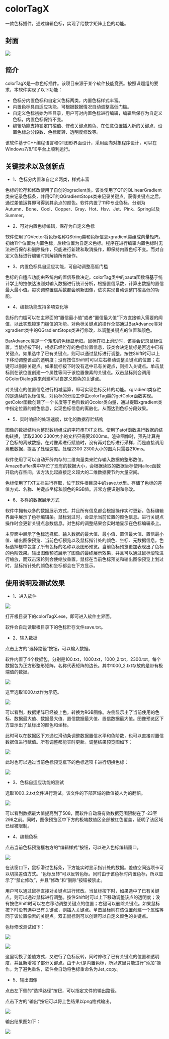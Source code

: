 # colorTagX
一款色标插件，通过编辑色标，实现了给数字矩阵上色的功能。

## 封面
![](https://github.com/Sandigle/colorTagX/raw/master/image/1.jpg) 

## 简介
colorTagX是一款色标插件。该项目来源于某个软件技能竞赛。按照课题组的要求，本软件实现了以下功能：
- 色标分内置色标和自定义色标两类，内置色标样式丰富。
- 内置色标具自适应功能，可根据数据情况自动调整高低门槛。
- 自定义色标初始为空目录，用户可对内置色标进行编辑，编辑后保存为自定义色标，内置色标保持不变。
- 编辑功能支持锁定门槛值、修改关键点颜色、在任意位置插入新的关键点、设置色标总分段数、色标反转、透明度修改等。

该软件基于C++编程语言和QT图形界面设计，采用面向对象程序设计，可以在Windows7/8/10平台上顺利运行。

## 关键技术以及创新点
- 1、色标分内置和自定义两类，样式丰富

色标的贮存和修改使用了自创的xgradient类。该类使用了QT的QLinearGradient类来记录色标条，并用QT的QGradientStops类来记录关键点。获得关键点之后，通过差值运算即可得到其余点的颜色。软件内置了11种专业色标，分别为Autumn、Bone、Cool、Copper、Gray、Hot、Hsv、Jet、Pink、Spring以及Summer。
- 2、可对内置色标编辑，保存为自定义色标

软件使用了QVector将色标名称QString类和色标信息xgradient类组成向量矩阵。初始11个位置为内置色标，后续位置为自定义色标。程序在进行编辑内置色标时无法进行保存和删除操作，只能进行新建和取消操作，即保持内置色标不变。而对自定义色标进行编辑时则解锁所有操作。
- 3、内置色标具自适应功能，可自动调整高低门槛

色标的自适应功能由系统内的置信系数决定。colorTag类中的pauta函数将基于统计学上的拉依达法则对输入数据进行统计分析，根据置信系数，计算出数据的置信最大最小值。每次调整置信系数都会刷新图像，依次实现自动调整门槛高低的功能。
- 4、编辑功能支持多项变化等

色标的门槛可以在主界面的“置信最小值”或者“置信最大值”下方直接输入需要的阈值，以此实现锁定门槛值的功能。对色标关键点的操作全部通过BarAdvance类对xgradient类中的QGradientStops类进行修改，以调整关键点的位置和颜色。

BarAdvance类是一个矩形的色标显示框。鼠标在框上滑动时，该类会记录鼠标位置。当鼠标按下时，根据已经贮存的色标位置信息，该类会决定鼠标是否选中已有关键点。如果选中了已有关键点，则可以通过鼠标进行调整。按住Shift时可以上下移动调整该点的透明度；没有按住Shift时可以左右移动调整关键点的位置；右键可以删除关键点。如果鼠标按下时没有选中已有关键点，则插入关键点。单击鼠标则在该位置创建一个属性等同于该位置像素的关键点。双击鼠标则会调用QColorDialog类来创建可以自定义颜色的关键点。

对关键点的位置信息进行相减运算，即可实现色标反转的功能。xgradient类存贮的是连续的色标信息，对色标的分段工作由colorTag类的getColor函数实现。getColor函数创建了一个长度等于色阶数的Qcolor类向量，通过提取xgradient类中指定位置的颜色信息，实现色标信息的离散化，从而达到色标分段效果。
- 5、实时响应的处理速度，优化的数据存贮结构

图像的数据结构为整形数组组成的字符串TXT文档。使用了atof函数进行数据的结构转换，读取2300 2300大小的文档只需要2600ms。渲染图像时，预先计算完了色标的离散数据。在对像素进行赋值时，没有再对色标进行采样，而是直接调用离散数据，提高了处理速度。处理2300 2300大小的图片只需要210ms。

软件使用了可以自动开辟内存的二维向量类来贮存输入数据的整形数值。AmazeBuffer类中存贮了现有的数据大小，会根据读取的数据坐标使用alloc函数开启内存空间。该方法比起直接定义超大的二维数据要节约大量空间。

色标使用了TXT文档进行存取，位于软件根目录中的save.txt里。存储了色标的差值方式、名称、关键点坐标和颜色的RGB值。非常方便识别和修改。
- 6、多样的数据展示方式

软件中拥有众多的数据展示方式，并且所有信息都会根据操作实时更新。色标编辑界面中展示了色标编辑条。鼠标划过时，会显示当前位置的颜色信息。进行关键点操作时会更新关键点总数信息。对色标的调整结果会实时地显示在色标编辑条上。

主界面中展示了色标选择框、输入数据的最大值、最小值、置信最大值、置信最小值、输出图像预览、当前色标预览以及鼠标指针处的颜色、坐标、元数据信息。色标选择框中包含了所有色标的名称以及图形预览。当前色标预览更加表现出了色标的色阶效果。输出图像预览展示了图像的最终展示效果，并且可以通过鼠标滚轮进行缩放，而双击滚轮则会使缩放重置。鼠标在当前色标预览和输出图像预览上划过时，鼠标指针处的颜色和坐标都会在下方显示。
## 使用说明及测试效果
- 1、进入软件

![](https://github.com/Sandigle/colorTagX/raw/master/image/2.jpg) 

打开根目录下的colorTagX.exe，即可进入软件主界面。

软件会自动读取根目录下的色标贮存文件save.txt。 
 
- 2、输入数据

点击上方的“选择路径”按钮，可以输入数据。

软件内置了4个数据包，分别是100.txt，1000.txt，1000_2.txt，2300.txt。每个数据包为正方形整形矩阵，名称代表矩阵的边长。其中1000_2.txt存放的是带有极端值的数据。

 ![](https://github.com/Sandigle/colorTagX/raw/master/image/3.jpg) 
 
这里选取1000.txt作为示范。

 ![](https://github.com/Sandigle/colorTagX/raw/master/image/4.jpg) 
 
可以看到，数据矩阵已经被上色，转换为RGB图像。左侧显示出了当前使用的色标、数据最大值、数据最大值、置信数据最大值、置信数据最大值。图像预览区下方显示出了鼠标出的颜色和坐标。

此时可以在数据区下方通过滑动条调整数据置信水平和色阶数，也可以直接对置信数据值进行赋值。所有调整都能实时更新。调整结果预览图如下：

 ![](https://github.com/Sandigle/colorTagX/raw/master/image/5.jpg) 
 
此时也可以通过当前色标预览框下的色标选项卡进行切换色标：

  ![](https://github.com/Sandigle/colorTagX/raw/master/image/6.jpg) 
  
- 3、色标自适应功能的测试

选取1000_2.txt文件进行测试。该文件的下部区域的数值被人为的翻倍。

 ![](https://github.com/Sandigle/colorTagX/raw/master/image/7.jpg) 
 
可以看到数据最大值提高到了508，而软件自动将有效数据范围限制在了-23至298之前。同时，图像预览区中下方的极端数值区全部被红色覆盖，证明了该区域已经被限制。

- 4、编辑色标

点击当前色标预览框右方的“编辑样式”按钮，可以进入色标编辑窗口。

 ![](https://github.com/Sandigle/colorTagX/raw/master/image/8.jpg) 
 
在该窗口下，鼠标滑过色标条，下方能实时显示指针处的数据。差值空间选项卡可以切换差值方式。“色标反转”可以反转色标。同时由于该色标时内置色标，所以显示了“禁止修改”，并且“修改”和“删除”按钮被禁止。

用户可以通过鼠标直接对关键点进行修改。当鼠标按下时，如果选中了已有关键点，则可以通过鼠标进行调整。按住Shift时可以上下移动调整该点的透明度；没有按住Shift时可以左右移动调整关键点的位置；右键可以删除关键点。如果鼠标按下时没有选中已有关键点，则插入关键点。单击鼠标则在该位置创建一个属性等同于该位置像素的关键点。双击鼠标则可以创建可以自定义颜色的关键点。

色标修改测试如下：

 ![](https://github.com/Sandigle/colorTagX/raw/master/image/9.jpg) 
 
 ![](https://github.com/Sandigle/colorTagX/raw/master/image/10.jpg) 
 
这里切换了差值方式，又进行了色标反转，同时修改了已有关键点的位置和透明度，并且新增减了部分关键点。由于Jet是内置色标，所以这里只能进行“添加”操作。为了避免重名，软件会自动将色标重命名为Jet_copy。
- 5、输出图像

点击左下侧的“选择路径”按钮，可以指定文件的输出路径。

点击下方的“输出”按钮可以将上色结果以png格式输出。

![](https://github.com/Sandigle/colorTagX/raw/master/image/11.jpg) 
 
输出结果图如下：

  ![](https://github.com/Sandigle/colorTagX/raw/master/image/12.jpg) 
